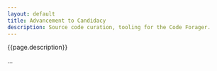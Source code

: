 ```yaml
---
layout: default
title: Advancement to Candidacy
description: Source code curation, tooling for the Code Forager.
---
```


{{page.description}}

...